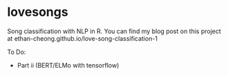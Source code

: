 # lovesongs
Song classification with NLP in R.
You can find my blog post on this project at ethan-cheong.github.io/love-song-classification-1

To Do:

 - Part ii (BERT/ELMo with tensorflow)
